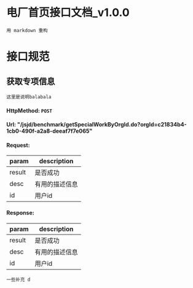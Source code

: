 # 电厂首页接口文档_v1.0.0

    用 markdown 重构   
    
# 接口规范

## 获取专项信息
    这里是说明balabala
> 
#### HttpMethod: `POST`
#### Url: "/jsjd/benchmark/getSpecialWorkByOrgId.do?orgId=c21834b4-1cb0-490f-a2a8-deeaf7f7e065"
#### Request: 
param|description
----|---------------
result|是否成功
desc|有用的描述信息
id|用户id
#### Response:
param|description
----|---------------
result|是否成功
desc|有用的描述信息
id|用户id

    一些补充 d
